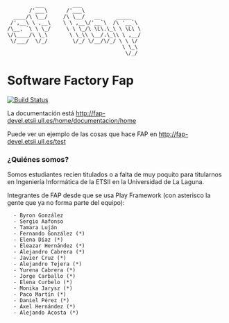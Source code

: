              ___         ___                   
           /'___\      /'___\                  
      ____/\ \__/     /\ \__/   __     _____   
     /',__\ \ ,__\    \ \ ,__\/'__`\  /\ '__`\ 
    /\__, `\ \ \_/     \ \ \_/\ \L\.\_\ \ \L\ \
    \/\____/\ \_\       \ \_\\ \__/.\_\\ \ ,__/
     \/___/  \/_/        \/_/ \/__/\/_/ \ \ \/ 
                                         \ \_\ 
                                          \/_/ 


# Software Factory Fap

[![Build Status](https://travis-ci.org/FAP-Team/Fap-Module.svg?branch=platino2@FirmaMiniApplet)](https://travis-ci.org/FAP-Team/Fap-Module)

La documentación está http://fap-devel.etsii.ull.es/home/documentacion/home

Puede ver un ejemplo de las cosas que hace FAP en http://fap-devel.etsii.ull.es/test

### ¿Quiénes somos?

   Somos estudiantes recien titulados o a falta de muy poquito para titularnos en Ingeniería Informática de la ETSII en la Universidad de La Laguna.

   Integrantes de FAP desde que se usa Play Framework (con asterisco la gente que ya no forma parte del equipo):

      - Byron González
      - Sergio Aafonso
	  - Tamara Luján
      - Fernando González (*)
      - Elena Díaz (*)
	  - Eleazar Hernández (*)
      - Alejandro Cabrera (*)
      - Javier Cruz (*) 
      - Alejandro Tejera (*)
      - Yurena Cabrera (*)
      - Jorge Carballo (*)
      - Elena Curbelo (*)
      - Monika Jarysz (*)
      - Paco Martín (*)
      - Daniel Pérez (*) 
      - Axel Hernández (*)
      - Alejando Acosta (*)
